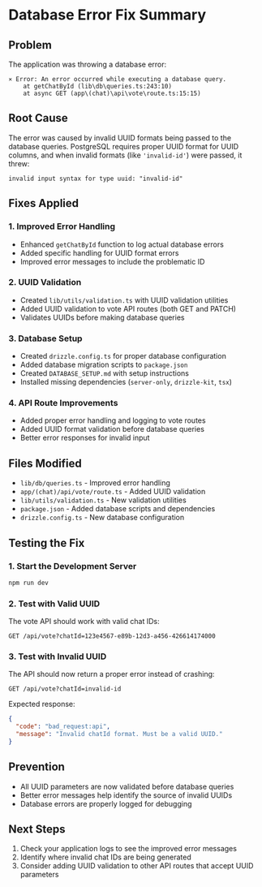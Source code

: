 # Database Error Fix Summary

## Problem
The application was throwing a database error:
```
⨯ Error: An error occurred while executing a database query.
    at getChatById (lib\db\queries.ts:243:10)
    at async GET (app\(chat)\api\vote\route.ts:15:15)
```

## Root Cause
The error was caused by invalid UUID formats being passed to the database queries. PostgreSQL requires proper UUID format for UUID columns, and when invalid formats (like `'invalid-id'`) were passed, it threw:
```
invalid input syntax for type uuid: "invalid-id"
```

## Fixes Applied

### 1. Improved Error Handling
- Enhanced `getChatById` function to log actual database errors
- Added specific handling for UUID format errors
- Improved error messages to include the problematic ID

### 2. UUID Validation
- Created `lib/utils/validation.ts` with UUID validation utilities
- Added UUID validation to vote API routes (both GET and PATCH)
- Validates UUIDs before making database queries

### 3. Database Setup
- Created `drizzle.config.ts` for proper database configuration
- Added database migration scripts to `package.json`
- Created `DATABASE_SETUP.md` with setup instructions
- Installed missing dependencies (`server-only`, `drizzle-kit`, `tsx`)

### 4. API Route Improvements
- Added proper error handling and logging to vote routes
- Added UUID format validation before database queries
- Better error responses for invalid input

## Files Modified
- `lib/db/queries.ts` - Improved error handling
- `app/(chat)/api/vote/route.ts` - Added UUID validation
- `lib/utils/validation.ts` - New validation utilities
- `package.json` - Added database scripts and dependencies
- `drizzle.config.ts` - New database configuration

## Testing the Fix

### 1. Start the Development Server
```bash
npm run dev
```

### 2. Test with Valid UUID
The vote API should work with valid chat IDs:
```
GET /api/vote?chatId=123e4567-e89b-12d3-a456-426614174000
```

### 3. Test with Invalid UUID
The API should now return a proper error instead of crashing:
```
GET /api/vote?chatId=invalid-id
```
Expected response:
```json
{
  "code": "bad_request:api",
  "message": "Invalid chatId format. Must be a valid UUID."
}
```

## Prevention
- All UUID parameters are now validated before database queries
- Better error messages help identify the source of invalid UUIDs
- Database errors are properly logged for debugging

## Next Steps
1. Check your application logs to see the improved error messages
2. Identify where invalid chat IDs are being generated
3. Consider adding UUID validation to other API routes that accept UUID parameters